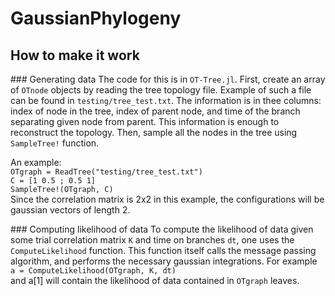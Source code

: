 # GaussianPhylogeny

## How to make it work

### Generating data
The code for this is in `OT-Tree.jl`. 
First, create an array of `OTnode` objects by reading the tree topology file. Example of such a file can be found in `testing/tree_test.txt`. The information is in thee columns: index of node in the tree, index of parent node, and time of the branch separating given node from parent. This information is enough to reconstruct the topology. 
Then, sample all the nodes in the tree using `SampleTree!` function. 

An example:  
`OTgraph = ReadTree("testing/tree_test.txt")`  
`C = [1 0.5 ; 0.5 1]`  
`SampleTree!(OTgraph, C)`  
Since the correlation matrix is 2x2 in this example, the configurations will be gaussian vectors of length 2. 

### Computing likelihood of data
To compute the likelihood of data given some trial correlation matrix `K` and time on branches `dt`, one uses the `ComputeLikelihood` function. This function itself calls the message passing algorithm, and performs the necessary gaussian integrations. 
For example  
`a = ComputeLikelihood(OTgraph, K, dt)`  
and a\[1\] will contain the likelihood of data contained in `OTgraph` leaves. 